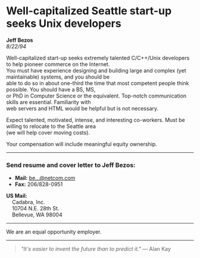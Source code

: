 # Well-capitalized Seattle start-up seeks Unix developers

**Jeff Bezos**  
*8/22/94*

Well-capitalized start-up seeks extremely talented C/C++/Unix developers to help pioneer commerce on the Internet.  
You must have experience designing and building large and complex (yet maintainable) systems, and you should be  
able to do so in about one-third the time that most competent people think possible. You should have a BS, MS,  
or PhD in Computer Science or the equivalent. Top-notch communication skills are essential. Familiarity with  
web servers and HTML would be helpful but is not necessary.

Expect talented, motivated, intense, and interesting co-workers. Must be willing to relocate to the Seattle area  
(we will help cover moving costs).

Your compensation will include meaningful equity ownership.

---

### Send resume and cover letter to Jeff Bezos:

- **Mail:** be...@netcom.com  
- **Fax:** 206/828-0951  

**US Mail:**  
&nbsp;&nbsp;&nbsp;&nbsp;Cadabra, Inc.  
&nbsp;&nbsp;&nbsp;&nbsp;10704 N.E. 28th St.  
&nbsp;&nbsp;&nbsp;&nbsp;Bellevue, WA 98004  

---

We are an equal opportunity employer.

---

> *"It's easier to invent the future than to predict it."* — Alan Kay
